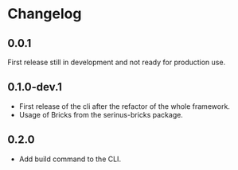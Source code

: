 # Changelog

## 0.0.1

First release still in development and not ready for production use.

## 0.1.0-dev.1

- First release of the cli after the refactor of the whole framework.
- Usage of Bricks from the serinus-bricks package.

## 0.2.0

- Add build command to the CLI.